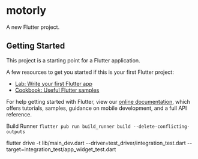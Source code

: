 # motorly

A new Flutter project.

## Getting Started

This project is a starting point for a Flutter application.

A few resources to get you started if this is your first Flutter project:

- [Lab: Write your first Flutter app](https://flutter.dev/docs/get-started/codelab)
- [Cookbook: Useful Flutter samples](https://flutter.dev/docs/cookbook)

For help getting started with Flutter, view our
[online documentation](https://flutter.dev/docs), which offers tutorials,
samples, guidance on mobile development, and a full API reference.

Build Runner
`flutter pub run build_runner build --delete-conflicting-outputs`


flutter drive -t lib/main_dev.dart --driver=test_driver/integration_test.dart --target=integration_test/app_widget_test.dart
